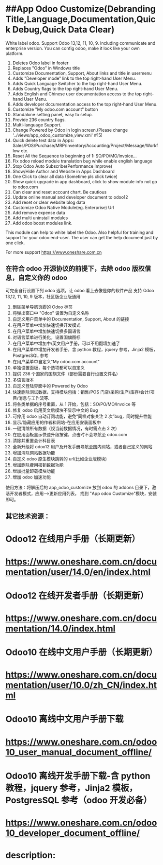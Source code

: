 # ##App Odoo Customize(Debranding Title,Language,Documentation,Quick Debug,Quick Data Clear)

White label odoo.
Support Odoo 13,12, 11, 10, 9. Including communicate and enterprise version.
You can config odoo, make it look like your own platform.

1. Deletes Odoo label in footer
2. Replaces "Odoo" in Windows title
3. Customize Documentation, Support, About links and title in usermenu
4. Adds "Developer mode" link to the top right-hand User Menu.
5. Adds Quick Language Switcher to the top right-hand User Menu.
6. Adds Country flags to the top right-hand User Menu.
7. Adds English and Chinese user documentation access to the top right-hand User Menu.
8. Adds developer documentation access to the top right-hand User Menu.
9. Customize "My odoo.com account" button
10. Standalone setting panel, easy to setup.
11. Provide 236 country flags.
12. Multi-language Support.
13. Change Powered by Odoo in login screen.(Please change '../views/app_odoo_customize_view.xml' #15)
14. Quick delete test data in Apps: Sales/POS/Purchase/MRP/Inventory/Accounting/Project/Message/Workflow etc.
15. Reset All the Sequence to beginning of 1: SO/PO/MO/Invoice...
16. Fix odoo reload module translation bug while enable english language
17. Stop Odoo Auto Subscribe(Performance Improve)
18. Show/Hide Author and Website in Apps Dashboard
19. One Click to clear all data (Sometime pls click twice)
20. Show quick upgrade in app dashboard, click to show module info not go to odoo.com
21. Can clear and reset account chart. Be cautious
22. Update online manual and developer document to odoo12
23. Add reset or clear website blog data
24. Customize Odoo Native Module(eg. Enterprise) Url
25. Add remove expense data
26. Add multi uninstall modules
27. Add odoo boost modules link.

This module can help to white label the Odoo.
Also helpful for training and support for your odoo end-user.
The user can get the help document just by one click.

For more support
https://www.oneshare.com.cn

## 在符合 odoo 开源协议的前提下，去除 odoo 版权信息，自定义你的 odoo

可完全自行设置下列 odoo 选项，让 odoo 看上去像是你的软件产品
支持 Odoo 13,12, 11, 10, 9 版本，社区版企业版通用

1. 删除菜单导航页脚的 Odoo 标签
2. 将弹出窗口中 "Odoo" 设置为自定义名称
3. 自定义用户菜单中的 Documentation, Support, About 的链接
4. 在用户菜单中增加快速切换开发模式
5. 在用户菜单中增加快速切换多国语言
6. 对语言菜单进行美化，设置国旗图标
7. 在用户菜单中增加中/英文用户手册，可以不用翻墙加速了
8. 在用户菜单中增加开发者手册，含 python 教程，jquery 参考，Jinja2 模板，PostgresSQL 参考
9. 在用户菜单中自定义"My odoo.com account"
10. 单独设置面板，每个选项都可以自定义
11. 提供 236 个国家的国旗文件（部份需要自行设置文件名）
12. 多语言版本
13. 自定义登陆界面中的 Powered by Odoo
14. 快速删除测试数据，支持模块包括：销售/POS 门店/采购/生产/库存/会计/项目/消息与工作流等.
15. 将各类单据的序号重置，从 1 开始，包括：SO/PO/MO/Invoice 等
16. 修复 odoo 启用英文后模块不显示中文的 Bug
17. 可停用 odoo 自动订阅功能，避免“同样对象关注 2 次”bug，同时提升性能
18. 显示/隐藏应用的作者和网站-在应用安装面板中
19. 一键清除所有数据（视当前数据情况，有时需点击 2 次）
20. 在应用面板显示快速升级按键，点击时不会导航至 odoo.com
21. 清除并重置会计科目表
22. 全新升级将 odoo12 用户及开发手册导航至国内网站，或者自己定义的网站
23. 增加清除网站数据功能
24. 自定义 odoo 原生模块跳转的 url(比如企业版模块)
25. 增加删除费用报销数据功能
26. 增加批量卸载模块功能
27. 增加 odoo 加速功能

使用方法：将解压后的 app_odoo_customize 放到 odoo 的 addons 目录下，激活开发者模式，应用-->更新应用列表，
找到 "App odoo Customize"模块，安装即可。

## 其它技术资源：

# Odoo12 在线用户手册（长期更新）

# https://www.oneshare.com.cn/documentation/user/14.0/en/index.html

# Odoo12 在线开发者手册（长期更新）

# https://www.oneshare.com.cn/documentation/14.0/index.html

# Odoo10 在线中文用户手册（长期更新）

# https://www.oneshare.com.cn/documentation/user/10.0/zh_CN/index.html

# Odoo10 离线中文用户手册下载

# https://www.oneshare.com.cn/odoo10_user_manual_document_offline/

# Odoo10 离线开发手册下载-含 python 教程，jquery 参考，Jinja2 模板，PostgresSQL 参考（odoo 开发必备）

# https://www.oneshare.com.cn/odoo10_developer_document_offline/

# description:
